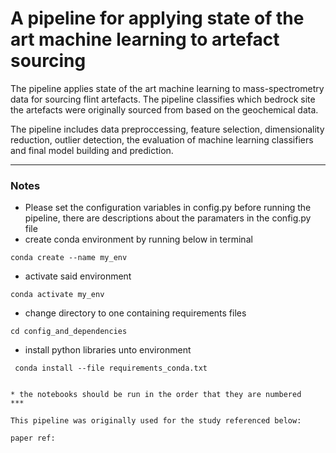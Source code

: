 # A pipeline for applying state of the art machine learning to artefact sourcing


The pipeline applies state of the art machine learning to mass-spectrometry data for sourcing flint artefacts. The pipeline classifies which bedrock site the artefacts were originally sourced from based on the geochemical data. 

The pipeline includes data preproccessing, feature selection, dimensionality reduction, outlier detection, the evaluation of machine learning classifiers and final model building and prediction. 

***
### Notes
* Please set the configuration variables in config.py before running the pipeline, there are descriptions about the paramaters in the config.py file
* create conda environment by running below in terminal

```conda create --name my_env ```

* activate said environment

```conda activate my_env ```

* change directory to one containing requirements files

```cd config_and_dependencies```

* install python libraries unto environment

``` conda install --file requirements_conda.txt```
``` pip install -r requirements_pip.txt

* the notebooks should be run in the order that they are numbered
***

This pipeline was originally used for the study referenced below:

paper ref: